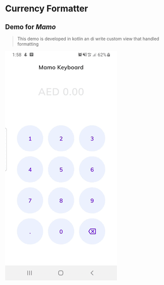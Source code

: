 # Currency Formatter

## Demo for ***Mamo***
> This demo is developed in kotlin an di write custom view that handled formatting


![ Alt text](Demo.gif) [](Demo.gif)
